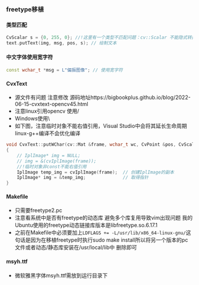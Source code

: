 ### freetype移植
#### 类型匹配
```cpp
CvScalar s = {0, 255, 0}; //!这里有一个类型不匹配问题：cv::Scalar 不能隐式转换为 CvScalar。
text.putText(img, msg, pos, s); // 绘制文本
```
#### 中文字体使用宽字符
```cpp
const wchar_t *msg = L"偏振图像"; // 使用宽字符
```
#### CvxText
- 源文件有问题 注意修改 源码地址https://bigbookplus.github.io/blog/2022-06-15-cvxtext-opencv45.html
- 注意linux引用opencv 使用/
- Windows使用\
- 如下图，注意临时对象不能右值引用，Visual Studio中会将其延长生命周期 linux-g++编译不会优化编译
```cpp
void CvxText::putWChar(cv::Mat &frame, wchar_t wc, CvPoint &pos, CvScalar color)
{
	// IplImage* img = NULL;
	// img = &(cvIplImage(frame));
	//!临时对象非const不能右值引用
	IplImage temp_img = cvIplImage(frame);  // 创建IplImage的副本
    IplImage* img = &temp_img;              // 取得指针
}
```

#### Makefile
- 只需要freetype2.pc 
- 注意看系统中是否有freetype的动态库 避免多个库复用导致vim出现问题 我的Ubuntu使用的freetype动态链接库版本是libfreetype.so.6.17.1
- 之前在Makefile中必须要加上`LDFLAGS += -L/usr/lib/x86_64-linux-gnu/`这句话是因为在移植freetype时执行sudo make install所以将另一个版本的pc文件或者动态/静态库安装在/usr/local/lib中 删除即可

#### msyh.ttf
- 微软雅黑字体msyh.ttf需放到运行目录下
